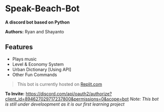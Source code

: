 # Speak-Beach-Bot
**A  discord bot based on Python**

**Authors:** Ryan and Shayanto

## Features
- Plays music
- Level & Economy System
- Urban Dictionary [Using API]
- Other Fun Commands

> This bot is currently hosted on [Replit.com](https://replit.com)

**To Invite:** https://discord.com/api/oauth2/authorize?client_id=894627029717237800&permissions=0&scope=bot
*Note: This bot is still under develoopment as it is our first learning project*
